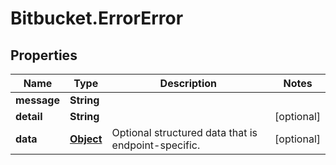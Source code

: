 # Bitbucket.ErrorError

## Properties

Name | Type | Description | Notes
------------ | ------------- | ------------- | -------------
**message** | **String** |  | 
**detail** | **String** |  | [optional] 
**data** | [**Object**](.md) | Optional structured data that is endpoint-specific. | [optional] 


